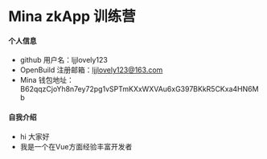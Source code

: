 # Mina zkApp 训练营


#### 个人信息

- github 用户名：ljjlovely123
- OpenBuild 注册邮箱：ljjlovely123@163.com
- Mina 钱包地址：B62qqzCjoYh8n7ey72pg1vSPTmKXxWXVAu6xG397BKkR5CKxa4HN6Mb

#### 自我介绍

- hi 大家好 
- 我是一个在Vue方面经验丰富开发者